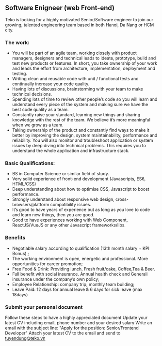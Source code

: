 ## Software Enigneer (web Front-end)

Teko is looking for a highly motivated Senior/Software engineer to join our growing, talented engineering team based in both Hanoi, Da Nang or HCM city.

### The work:
- You will be part of an agile team, working closely with product managers, designers and technical leads to ideate, prototype, build and test new products or features. In short, you take ownership of your work and leads the effort from architecture, implementation, deployment and testing. 
- Writing clean and reusable code with unit / functional tests and continually increase your code quality. 
- Having lots of discussions, brainstorming with your team to make technical decisions.
- Spending lots of time to review other people’s code so you will learn and understand every piece of the system and making sure we have the best code quality as a team. 
- Constantly raise your standard, learning new things and sharing knowledge with the rest of the team. We believe it’s more meaningful when we grow as a team.
- Taking ownership of the product and constantly find ways to make it better by improving the design, system maintainability, performance and reliability. You will also monitor and troubleshoot application or system issues by deep diving into technical problems. This requires you to understand the whole application and infrastructure stack.
### Basic Qualifications:
- BS in Computer Science or similar field of study.
- Very solid experience of front-end development (Javascripts, ES6, HTML/CSS)
- Deep understanding about how to optimise CSS, Javascript to boost performance.
- Strongly understand about responsive web design, cross-browsers/platform compatibility issues.
- It’s good to have years of experience but as long as you love to code and learn new things, then you are good.
- Good to have experiences working with Web Component, ReactJS/VueJS or any other Javascript frameworks/libs.
### Benefits
- Negotiable salary according to qualification (13th month salary + KPI Bonus) ;
- The working environment is open, energetic and professional. More opportunities for career promotion;
- Free Food & Drink: Providing lunch, Fresh fruit/cake, Coffee,Tea & Beer.
- Full benefit with social insurance. Annual health check and Generali insurance under the company’s own policy;
- Employee Relationship: company trip, monthly team building;
- Leave Paid: 12 days for annual leave & 6 days for sick leave (max 18days)

### Submit your personal document
Follow these steps to have a highly appreciated document
Update your latest CV including email, phone number and your desired salary 
Write an email with the subject line: "Apply for the position: Senior/Frontend Developer" 
Attach your latest CV to the email and send to [tuyendung@teko.vn](tuyendung@teko.vn)
